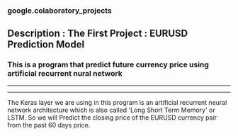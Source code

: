 ### google.colaboratory_projects

## Description : The First Project : EURUSD Prediction Model
### This is a program that predict future currency price using artificial recurrent nural network 
---------------------------------------------------------------------------------------------------------------------
__________________________________________________
The Keras layer we are using in this program is an artificial recurrent neural network architecture which is also called 'Long Short Term Memory' or LSTM. So we will Predict the closing price of the EURUSD currency pair from the past 60 days price.
